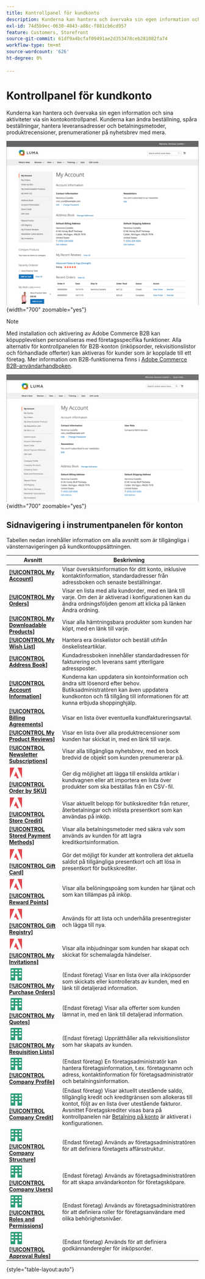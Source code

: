 ```yaml
---
title: Kontrollpanel för kundkonto
description: Kunderna kan hantera och övervaka sin egen information och sina egna aktiviteter från sin kundkontokontrollpanel.
exl-id: 74d5b9ec-0630-4843-a88c-f881cb6cd957
feature: Customers, Storefront
source-git-commit: 61df9a4bcfaf09491ae2d353478ceb281082fa74
workflow-type: tm+mt
source-wordcount: '626'
ht-degree: 0%

---
```


# Kontrollpanel för kundkonto

Kunderna kan hantera och övervaka sin egen information och sina aktiviteter via sin kontokontrollpanel. Kunderna kan ändra beställning, spåra beställningar, hantera leveransadresser och betalningsmetoder, produktrecensioner, prenumerationer på nyhetsbrev med mera.

![Kontrollpanel för konto på butiken](assets/customer-account-dashboard.png){width="700" zoomable="yes"}

>[!NOTE]
>
> Med installation och aktivering av Adobe Commerce B2B kan köpupplevelsen personaliseras med företagsspecifika funktioner. Alla alternativ för kontrollpanelen för B2B-konton (inköpsorder, rekvisitionslistor och förhandlade offerter) kan aktiveras för kunder som är kopplade till ett företag. Mer information om B2B-funktionerna finns i [Adobe Commerce B2B-användarhandboken](../b2b/introduction.md).

![Kontrollpanel för företagskonto i butiken](assets/company-admin-account-dashboard.png){width="700" zoomable="yes"}

## Sidnavigering i instrumentpanelen för konton

Tabellen nedan innehåller information om alla avsnitt som är tillgängliga i vänsternavigeringen på kundkontouppsättningen.

| Avsnitt | Beskrivning |
|------------------------------------------------------------------------------------------------------------------------------------------------------|----------------------------------------------------------------------------------------------------------------------------------------------------------------------------------------------------------------------------------------------------------------------------------------------------------------------------------------------------------------|
| [**[!UICONTROL My Account]**](../customers/account-dashboard-my-account.md) | Visar översiktsinformation för ditt konto, inklusive kontaktinformation, standardadresser från adressboken och senaste beställningar. |
| [**[!UICONTROL My Orders]**](../stores-purchase/orders-storefront.md#view-recently-ordered-products) | Visar en lista med alla kundorder, med en länk till varje. Om den är aktiverad i konfigurationen kan du ändra ordningsföljden genom att klicka på länken Ändra ordning. |
| [**[!UICONTROL My Downloadable Products]**](../catalog/product-create-downloadable.md#storefront-experience) | Visar alla hämtningsbara produkter som kunden har köpt, med en länk till varje. |
| [**[!UICONTROL My Wish List]**](../stores-purchase/wishlist-storefront.md) | Hantera era önskelistor och beställ utifrån önskelisteartiklar. |
| [**[!UICONTROL Address Book]**](../customers/account-dashboard-address-book.md) | Kundadressboken innehåller standardadressen för fakturering och leverans samt ytterligare adressposter. |
| [**[!UICONTROL Account Information]**](../customers/account-dashboard-account-information.md) | Kunderna kan uppdatera sin kontoinformation och ändra sitt lösenord efter behov. Butiksadministratören kan även uppdatera kundkonton och få tillgång till informationen för att kunna erbjuda shoppinghjälp. |
| [**[!UICONTROL Billing Agreements]**](../stores-purchase/paypal-billing-agreements.md#storefront-experience) | Visar en lista över eventuella kundfaktureringsavtal. |
| [**[!UICONTROL My Product Reviews]**](../merchandising-promotions/product-reviews.md#product-reviews-on-the-storefront) | Visar en lista över alla produktrecensioner som kunden har skickat in, med en länk till varje. |
| [**[!UICONTROL Newsletter Subscriptions]**](../merchandising-promotions/newsletters.md) | Visar alla tillgängliga nyhetsbrev, med en bock bredvid de objekt som kunden prenumererar på. |
| ![Adobe Commerce](../assets/adobe-logo.svg) [**[!UICONTROL Order by SKU]**](../stores-purchase/order-by-sku.md#order-by-sku-from-a-customer-account) | Ger dig möjlighet att lägga till enskilda artiklar i kundvagnen eller att importera en lista över produkter som ska beställas från en CSV-fil. |
| ![Adobe Commerce](../assets/adobe-logo.svg) [**[!UICONTROL Store Credit]**](../customers/account-dashboard-store-credit.md) | Visar aktuellt belopp för butikskrediter från returer, återbetalningar och inlösta presentkort som kan användas på inköp. |
| [**[!UICONTROL Stored Payment Methods]**](../stores-purchase/stored-payment-methods.md) | Visar alla betalningsmetoder med säkra valv som används av kunden för att lagra kreditkortsinformation. |
| ![Adobe Commerce](../assets/adobe-logo.svg) [**[!UICONTROL Gift Card]**](../catalog/product-gift-card-create.md) | Gör det möjligt för kunder att kontrollera det aktuella saldot på tillgängliga presentkort och att lösa in presentkort för butikskrediter. |
| ![Adobe Commerce](../assets/adobe-logo.svg) [**[!UICONTROL Reward Points]**](../merchandising-promotions/rewards-loyalty.md) | Visar alla belöningspoäng som kunden har tjänat och som kan tillämpas på inköp. |
| ![Adobe Commerce](../assets/adobe-logo.svg) [**[!UICONTROL Gift Registry]**](../merchandising-promotions/gift-registries.md) | Används för att lista och underhålla presentregister och lägga till nya. |
| ![Adobe Commerce](../assets/adobe-logo.svg) [**[!UICONTROL My Invitations]**](../merchandising-promotions/invitations.md) | Visar alla inbjudningar som kunden har skapat och skickat för schemalagda händelser. |
| ![Adobe Commerce B2B](../assets/b2b.svg) [**[!UICONTROL My Purchase Orders]**](../b2b/account-dashboard-my-purchase-orders.md) | (Endast företag) Visar en lista över alla inköpsorder som skickats eller kontrollerats av kunden, med en länk till detaljerad information. |
| ![Adobe Commerce B2B](../assets/b2b.svg) [**[!UICONTROL My Quotes]**](../b2b/account-dashboard-my-quotes.md) | (Endast företag) Visar alla offerter som kunden lämnat in, med en länk till detaljerad information. |
| ![Adobe Commerce B2B](../assets/b2b.svg) [**[!UICONTROL My Requisition Lists]**](../b2b/account-dashboard-requisition-lists-manage.md) | (Endast företag) Upprätthåller alla rekvisitionslistor som har skapats av kunden. |
| ![Adobe Commerce B2B](../assets/b2b.svg) [**[!UICONTROL Company Profile]**](../b2b/account-company-manage.md#update-a-company-profile) | (Endast företag) En företagsadministratör kan hantera företagsinformation, t.ex. företagsnamn och adress, kontaktinformation för företagsadministratör och betalningsinformation. |
| ![Adobe Commerce B2B](../assets/b2b.svg) [**[!UICONTROL Company Credit]**](../b2b/credit-company.md#storefront-credit-information) | (Endast företag) Visar aktuellt utestående saldo, tillgänglig kredit och kreditgränsen som allokeras till kontot, följt av en lista över utestående fakturor. Avsnittet Företagskrediter visas bara på kontrollpanelen när [Betalning på konto](../b2b/enable-basic-features.md#configure-payment-on-account) är aktiverat i konfigurationen. |
| ![Adobe Commerce B2B](../assets/b2b.svg) [**[!UICONTROL Company Structure]**](../b2b/account-company-structure.md) | (Endast företag) Används av företagsadministratören för att definiera företagets affärsstruktur. |
| ![Adobe Commerce B2B](../assets/b2b.svg) [**[!UICONTROL Company Users]**](../b2b/account-company-users.md) | (Endast företag) Används av företagsadministratören för att skapa användarkonton för företagsköpare. |
| ![Adobe Commerce B2B](../assets/b2b.svg) [**[!UICONTROL Roles and Permissions]**](../b2b/account-company-roles-permissions.md) | (Endast företag) Används av företagsadministratören för att definiera roller för företagsanvändare med olika behörighetsnivåer. |
| ![Adobe Commerce B2B](../assets/b2b.svg) [**[!UICONTROL Approval Rules]**](../b2b/account-dashboard-approval-rules.md) | (Endast företag) Används för att definiera godkännanderegler för inköpsorder. |

{style="table-layout:auto"}
